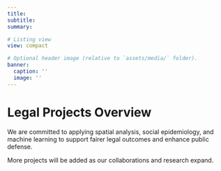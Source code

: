 ```yaml
---
title:  
subtitle:  
summary:  

# Listing view
view: compact

# Optional header image (relative to `assets/media/` folder).
banner:
  caption: ''
  image: ''
---
```

# Legal Projects Overview

We are committed to applying spatial analysis, social epidemiology, and machine learning to support fairer legal outcomes and enhance public defense.

More projects will be added as our collaborations and research expand.
